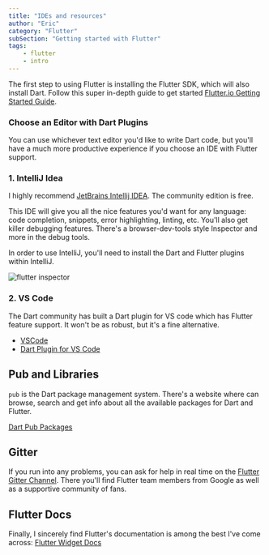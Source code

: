 ```yaml
---
title: "IDEs and resources"
author: "Eric"
category: "Flutter"
subSection: "Getting started with Flutter"
tags:
    - flutter
    - intro
---
```


The first step to using Flutter is installing the Flutter SDK, which will also install Dart. Follow this super in-depth guide to get started [Flutter.io Getting Started Guide](https://flutter.io).

### Choose an Editor with Dart Plugins

You can use whichever text editor you'd like to write Dart code, but you'll have a much more productive experience if you choose an IDE with Flutter support.

### 1. IntelliJ Idea

I highly recommend [JetBrains Intellij IDEA](https://www.jetbrains.com/idea/). The community edition is free.

This IDE will give you all the nice features you'd want for any language: code completion, snippets, error highlighting, linting, etc. You'll also get killer debugging features. There's a browser-dev-tools style Inspector and more in the debug tools.

In order to use IntelliJ, you'll need to install the Dart and Flutter plugins within IntelliJ.

![flutter inspector](https://res.cloudinary.com/ericwindmill/image/upload/v1518914480/flutter_by_example/inspector_screenshot.png)

### 2. VS Code

The Dart community has built a Dart plugin for VS code which has Flutter
feature support. It won't be as robust, but it's a fine alternative.

* [VSCode](https://code.visualstudio.com/)
* [Dart Plugin for VS Code](https://marketplace.visualstudio.com/items?itemName=Dart-Code.dart-code)

## Pub and Libraries

`pub` is the Dart package management system. There's a website where can browse, search and get info about all the available packages for Dart and Flutter.

[Dart Pub Packages](https://pub.dartlang.org/)

## Gitter

If you run into any problems, you can ask for help in real time on the [Flutter Gitter Channel](https://gitter.im/flutter/flutter). There you'll find Flutter team members from Google as well as a supportive community of fans.

## Flutter Docs

Finally, I sincerely find Flutter's documentation is among the best I've come across: [Flutter Widget Docs](https://flutter.io/widgets/)

